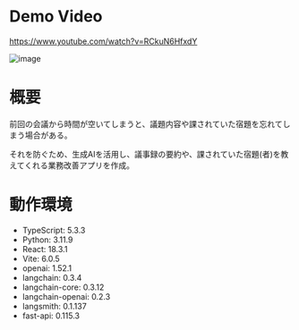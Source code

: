 # Demo Video

https://www.youtube.com/watch?v=RCkuN6HfxdY

![image](https://github.com/user-attachments/assets/325ad792-ea36-4cd9-93e2-08949e04a166)

# 概要

前回の会議から時間が空いてしまうと、議題内容や課されていた宿題を忘れてしまう場合がある。

それを防ぐため、生成AIを活用し、議事録の要約や、課されていた宿題(者)を教えてくれる業務改善アプリを作成。


# 動作環境

<ul>
  <li>TypeScript: 5.3.3 </li>
  <li>Python: 3.11.9 </li>
  <li>React: 18.3.1 </li>
  <li>Vite: 6.0.5 </li>
  <li>openai: 1.52.1</li>
  <li>langchain: 0.3.4 </li>
  <li>langchain-core: 0.3.12</li>
  <li>langchain-openai: 0.2.3</li>
  <li>langsmith: 0.1.137</li>
  <li>fast-api: 0.115.3</li>
</ul>


